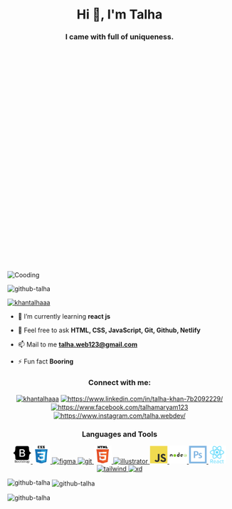 <h1 align="center" color="red">Hi 👋, I'm Talha</h1>
<h3 align="center">I came with full of uniqueness.</h3>
<img style="margin-top:500px" align="center" width="100%" height="500" alt="Cooding" src="https://camo.githubusercontent.com/c1dcb74cc1c1835b1d716f5051499a2814c683c806b15f04b0eba492863703e9/68747470733a2f2f63646e2e6472696262626c652e636f6d2f75736572732f3733303730332f73637265656e73686f74732f363538313234332f6176656e746f2e676966">

<p align="left"> <img src="https://komarev.com/ghpvc/?username=github-talha&label=Profile%20views&color=0e75b6&style=flat" alt="github-talha" /> </p>

<p align="left"> <a href="https://twitter.com/khantalhaaa" target="blank"><img src="https://img.shields.io/twitter/follow/khantalhaaa?logo=twitter&style=for-the-badge" alt="khantalhaaa" /></a> </p>

- 🌱 I’m currently learning **react js**

- 💬 Feel free to ask **HTML, CSS, JavaScript, Git, Github, Netlify**

- 📫 Mail to me **talha.web123@gmail.com**

- ⚡ Fun fact **Booring**

<h3 align="center" margin-bottom="20px">Connect with me:</h3>
<p align="center">
<a href="https://twitter.com/khantalhaaa" target="blank"><img align="center" src="https://raw.githubusercontent.com/rahuldkjain/github-profile-readme-generator/master/src/images/icons/Social/twitter.svg" alt="khantalhaaa" height="30" width="40" /></a>
<a href="https://linkedin.com/in/https://www.linkedin.com/in/talha-khan-7b2092229/" target="blank"><img align="center" src="https://raw.githubusercontent.com/rahuldkjain/github-profile-readme-generator/master/src/images/icons/Social/linked-in-alt.svg" alt="https://www.linkedin.com/in/talha-khan-7b2092229/" height="30" width="40" /></a>
<a href="https://fb.com/https://www.facebook.com/talhamaryam123" target="blank"><img align="center" src="https://raw.githubusercontent.com/rahuldkjain/github-profile-readme-generator/master/src/images/icons/Social/facebook.svg" alt="https://www.facebook.com/talhamaryam123" height="30" width="40" /></a>
<a href="https://instagram.com/https://www.instagram.com/talha.webdev/" target="blank"><img align="center" src="https://raw.githubusercontent.com/rahuldkjain/github-profile-readme-generator/master/src/images/icons/Social/instagram.svg" alt="https://www.instagram.com/talha.webdev/" height="30" width="40" /></a>
</p>

<h3 align="center">Languages and Tools</h3>
<p align="center"> <a href="https://getbootstrap.com" target="_blank" rel="noreferrer"> <img src="https://raw.githubusercontent.com/devicons/devicon/master/icons/bootstrap/bootstrap-plain-wordmark.svg" alt="bootstrap" width="40" height="40"/> </a> <a href="https://www.w3schools.com/css/" target="_blank" rel="noreferrer"> <img src="https://raw.githubusercontent.com/devicons/devicon/master/icons/css3/css3-original-wordmark.svg" alt="css3" width="40" height="40"/> </a> <a href="https://www.figma.com/" target="_blank" rel="noreferrer"> <img src="https://www.vectorlogo.zone/logos/figma/figma-icon.svg" alt="figma" width="40" height="40"/> </a> <a href="https://git-scm.com/" target="_blank" rel="noreferrer"> <img src="https://www.vectorlogo.zone/logos/git-scm/git-scm-icon.svg" alt="git" width="40" height="40"/> </a> <a href="https://www.w3.org/html/" target="_blank" rel="noreferrer"> <img src="https://raw.githubusercontent.com/devicons/devicon/master/icons/html5/html5-original-wordmark.svg" alt="html5" width="40" height="40"/> </a> <a href="https://www.adobe.com/in/products/illustrator.html" target="_blank" rel="noreferrer"> <img src="https://www.vectorlogo.zone/logos/adobe_illustrator/adobe_illustrator-icon.svg" alt="illustrator" width="40" height="40"/> </a> <a href="https://developer.mozilla.org/en-US/docs/Web/JavaScript" target="_blank" rel="noreferrer"> <img src="https://raw.githubusercontent.com/devicons/devicon/master/icons/javascript/javascript-original.svg" alt="javascript" width="40" height="40"/> </a> <a href="https://nodejs.org" target="_blank" rel="noreferrer"> <img src="https://raw.githubusercontent.com/devicons/devicon/master/icons/nodejs/nodejs-original-wordmark.svg" alt="nodejs" width="40" height="40"/> </a> <a href="https://www.photoshop.com/en" target="_blank" rel="noreferrer"> <img src="https://raw.githubusercontent.com/devicons/devicon/master/icons/photoshop/photoshop-line.svg" alt="photoshop" width="40" height="40"/> </a> <a href="https://reactjs.org/" target="_blank" rel="noreferrer"> <img src="https://raw.githubusercontent.com/devicons/devicon/master/icons/react/react-original-wordmark.svg" alt="react" width="40" height="40"/> </a> <a href="https://tailwindcss.com/" target="_blank" rel="noreferrer"> <img src="https://www.vectorlogo.zone/logos/tailwindcss/tailwindcss-icon.svg" alt="tailwind" width="40" height="40"/> </a> <a href="https://www.adobe.com/products/xd.html" target="_blank" rel="noreferrer"> <img src="https://cdn.worldvectorlogo.com/logos/adobe-xd.svg" alt="xd" width="40" height="40"/> </a> </p>

<p><img align="left" src="https://github-readme-stats.vercel.app/api/top-langs?username=github-talha&show_icons=true&locale=en&layout=compact" alt="github-talha" /></p>

<p>&nbsp;<img align="center" src="https://github-readme-stats.vercel.app/api?username=github-talha&show_icons=true&locale=en" alt="github-talha" /></p>

<p><img align="center" src="https://github-readme-streak-stats.herokuapp.com/?user=github-talha&" alt="github-talha" /></p>
